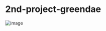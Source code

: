 # 2nd-project-greendae

![image](https://github.com/user-attachments/assets/e1f82afa-645d-4d36-a4b1-a679f7084438)
